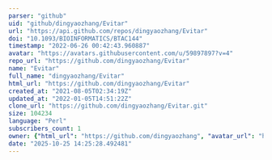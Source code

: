 ```yaml
---
parser: "github"
uid: "github/dingyaozhang/Evitar"
url: "https://api.github.com/repos/dingyaozhang/Evitar"
doi: "10.1093/BIOINFORMATICS/BTAC144"
timestamp: "2022-06-26 00:42:43.960887"
avatar: "https://avatars.githubusercontent.com/u/59897897?v=4"
repo_url: "https://github.com/dingyaozhang/Evitar"
name: "Evitar"
full_name: "dingyaozhang/Evitar"
html_url: "https://github.com/dingyaozhang/Evitar"
created_at: "2021-08-05T02:34:19Z"
updated_at: "2022-01-05T14:51:22Z"
clone_url: "https://github.com/dingyaozhang/Evitar.git"
size: 104234
language: "Perl"
subscribers_count: 1
owner: {"html_url": "https://github.com/dingyaozhang", "avatar_url": "https://avatars.githubusercontent.com/u/59897897?v=4", "login": "dingyaozhang", "type": "User"}
date: "2025-10-25 14:25:28.492481"
---
```

